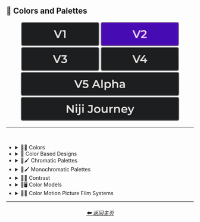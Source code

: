 <h2>🎨 Colors and Palettes</h2>

<div align="center">

[<img src="/Images/Repo_Parts/Buttons/Version_Buttons/button_version_V1_inactive.webp?raw=true" alt="MidJourney V1" height="64" />](/Pages/MJ_V1/Style_Pages/Sphere/Colors_and_Palettes.md)
[<img src="/Images/Repo_Parts/Buttons/Version_Buttons/button_version_V2_active.webp?raw=true" alt="MidJourney V2" height="64" />](/Pages/MJ_V2/Style_Pages/Sphere/Colors_and_Palettes.md)
[<img src="/Images/Repo_Parts/Buttons/Version_Buttons/button_version_V3_inactive.webp?raw=true" alt="MidJourney V3" height="64" />](/Pages/MJ_V3/Style_Pages/Sphere/Colors_and_Palettes.md)
[<img src="/Images/Repo_Parts/Buttons/Version_Buttons/button_version_V4_inactive.webp?raw=true" alt="MidJourney V4" height="64" />](/Pages/MJ_V4/Style_Pages/Just_The_Style/Colors_and_Palettes.md)
<br>
[<img src="/Images/Repo_Parts/Buttons/Version_Buttons/button_version_V5_Alpha_inactive_half.webp?raw=true" alt="MidJourney V5" height="64" />](/Pages/MJ_V5/Style_Pages/Just_The_Style/Colors_and_Palettes.md)
[<img src="/Images/Repo_Parts/Buttons/Version_Buttons/button_version_niji_inactive_half.webp?raw=true" alt="Niji Journey" height="64" />](/Pages/Niji_Journey/Style_Pages/Colors_and_Palettes.md)


</div>

<hr>
<br>


- <details><summary>🎨🔴 Colors</summary><p>

	- <details><summary>🎨🔴 Basic Colors</summary><p><div align="center">

		| White | Black | Brown |
		| :-: | :-: | :-: |
		| <img src="/Images/MJ_V2/MidJourney_Styles_(sphere)/Colors/Basic_Colors/sphere_White.webp?raw=true" width="256" /> | <img src="/Images/MJ_V2/MidJourney_Styles_(sphere)/Colors/Basic_Colors/sphere_Black.webp?raw=true" width="256" /> | <img src="/Images/MJ_V2/MidJourney_Styles_(sphere)/Colors/Basic_Colors/sphere_Brown.webp?raw=true" width="256" /> |
		
		<br>
		
		| Light-Gray | Gray | Dark-Gray |
		| :-: | :-: | :-: |
		| <img src="/Images/MJ_V2/MidJourney_Styles_(sphere)/Colors/Basic_Colors/sphere_Light-Gray.webp?raw=true" width="256" /> | <img src="/Images/MJ_V2/MidJourney_Styles_(sphere)/Colors/Basic_Colors/sphere_Gray.webp?raw=true" width="256" /> | <img src="/Images/MJ_V2/MidJourney_Styles_(sphere)/Colors/Basic_Colors/sphere_Dark-Gray.webp?raw=true" width="256" /> |
		
		<br>
		
		| Maroon | Red | Orange |
		| :-: | :-: | :-: |
		| <img src="/Images/MJ_V2/MidJourney_Styles_(sphere)/Colors/Basic_Colors/sphere_Maroon.webp?raw=true" width="256" /> | <img src="/Images/MJ_V2/MidJourney_Styles_(sphere)/Colors/Basic_Colors/sphere_Red.webp?raw=true" width="256" /> | <img src="/Images/MJ_V2/MidJourney_Styles_(sphere)/Colors/Basic_Colors/sphere_Orange.webp?raw=true" width="256" /> |
		
		<br>
		
		| Yellow | Lime | Green |
		| :-: | :-: | :-: |
		| <img src="/Images/MJ_V2/MidJourney_Styles_(sphere)/Colors/Basic_Colors/sphere_Yellow.webp?raw=true" width="256" /> | <img src="/Images/MJ_V2/MidJourney_Styles_(sphere)/Colors/Basic_Colors/sphere_Lime.webp?raw=true" width="256" /> | <img src="/Images/MJ_V2/MidJourney_Styles_(sphere)/Colors/Basic_Colors/sphere_Green.webp?raw=true" width="256" /> |

		<br>
		
		| Cyan | Teal | Blue |
		| :-: | :-: | :-: |
		| <img src="/Images/MJ_V2/MidJourney_Styles_(sphere)/Colors/Basic_Colors/sphere_Cyan.webp?raw=true" width="256" /> | <img src="/Images/MJ_V2/MidJourney_Styles_(sphere)/Colors/Basic_Colors/sphere_Teal.webp?raw=true" width="256" /> | <img src="/Images/MJ_V2/MidJourney_Styles_(sphere)/Colors/Basic_Colors/sphere_Blue.webp?raw=true" width="256" /> |
		
		<br>
		
		| Indigo | Purple | Violet |
		| :-: | :-: | :-: |
		| <img src="/Images/MJ_V2/MidJourney_Styles_(sphere)/Colors/Basic_Colors/sphere_Indigo.webp?raw=true" width="256" /> | <img src="/Images/MJ_V2/MidJourney_Styles_(sphere)/Colors/Basic_Colors/sphere_Purple.webp?raw=true" width="256" /> | <img src="/Images/MJ_V2/MidJourney_Styles_(sphere)/Colors/Basic_Colors/sphere_Violet.webp?raw=true" width="256" /> |
		
		<br>
		
		| Fuchsia | Magenta | Pink |
		| :-: | :-: | :-: |
		| <img src="/Images/MJ_V2/MidJourney_Styles_(sphere)/Colors/Basic_Colors/sphere_Fuchsia.webp?raw=true" width="256" /> | <img src="/Images/MJ_V2/MidJourney_Styles_(sphere)/Colors/Basic_Colors/sphere_Magenta.webp?raw=true" width="256" /> | <img src="/Images/MJ_V2/MidJourney_Styles_(sphere)/Colors/Basic_Colors/sphere_Pink.webp?raw=true" width="256" /> |

		</div></p></details>


	- <details><summary>🎨🔵 Extended Colors</summary><p><div align="center">

		| Tan | Beige |
		| :-: | :-: |
		| <img src="/Images/MJ_V2/MidJourney_Styles_(sphere)/Colors/Extended_Colors/sphere_Tan.webp?raw=true" width="256" /> | <img src="/Images/MJ_V2/MidJourney_Styles_(sphere)/Colors/Extended_Colors/sphere_Beige.webp?raw=true" width="256" /> |

		<br>

		| Blush | Scarlet |
		| :-: | :-: |
		| <img src="/Images/MJ_V2/MidJourney_Styles_(sphere)/Wave_14/sphere_Blush.webp?raw=true" width="256" /> | <img src="/Images/MJ_V2/MidJourney_Styles_(sphere)/Colors/Extended_Colors/sphere_Scarlet.webp?raw=true" width="256" /> |
		
		<br>
		
		| Olive-Green | Chartreuse |
		| :-: | :-: |
		| <img src="/Images/MJ_V2/MidJourney_Styles_(sphere)/Colors/Extended_Colors/sphere_Olive-Green.webp?raw=true" width="256" /> | <img src="/Images/MJ_V2/MidJourney_Styles_(sphere)/Colors/Extended_Colors/sphere_Chartreuse.webp?raw=true" width="256" /> |
		
		<br>
		
		| Turquoise | Aqua | Azure |
		| :-: | :-: | :-: |
		| <img src="/Images/MJ_V2/MidJourney_Styles_(sphere)/Colors/Extended_Colors/sphere_Turquoise.webp?raw=true" width="256" /> | <img src="/Images/MJ_V2/MidJourney_Styles_(sphere)/Colors/Extended_Colors/sphere_Aqua.webp?raw=true" width="256" /> | <img src="/Images/MJ_V2/MidJourney_Styles_(sphere)/Colors/Extended_Colors/sphere_Azure.webp?raw=true" width="256" /> |

		</div></p></details>


	- <details><summary>🎨⚫ Dark Variations</summary><p><div align="center">

		| Dark-White | Dark-Brown |
		| :-: | :-: |
		| <img src="/Images/MJ_V2/MidJourney_Styles_(sphere)/Colors/Dark_Colors/sphere_Dark-White.webp?raw=true" width="256" /> | <img src="/Images/MJ_V2/MidJourney_Styles_(sphere)/Colors/Dark_Colors/sphere_Dark-Brown.webp?raw=true" width="256" /> |
		
		<br>
		
		| Dark-Maroon | Dark-Red | Dark-Orange |
		| :-: | :-: | :-: |
		| <img src="/Images/MJ_V2/MidJourney_Styles_(sphere)/Colors/Dark_Colors/sphere_Dark-Maroon.webp?raw=true" width="256" /> | <img src="/Images/MJ_V2/MidJourney_Styles_(sphere)/Colors/Dark_Colors/sphere_Dark-Red.webp?raw=true" width="256" /> | <img src="/Images/MJ_V2/MidJourney_Styles_(sphere)/Colors/Dark_Colors/sphere_Dark-Orange.webp?raw=true" width="256" /> |
		
		<br>
		
		| Dark-Yellow | Dark-Lime | Dark-Green |
		| :-: | :-: | :-: |
		| <img src="/Images/MJ_V2/MidJourney_Styles_(sphere)/Colors/Dark_Colors/sphere_Dark-Yellow.webp?raw=true" width="256" /> | <img src="/Images/MJ_V2/MidJourney_Styles_(sphere)/Colors/Dark_Colors/sphere_Dark-Lime.webp?raw=true" width="256" /> | <img src="/Images/MJ_V2/MidJourney_Styles_(sphere)/Colors/Dark_Colors/sphere_Dark-Green.webp?raw=true" width="256" /> |

		<br>
		
		| Dark-Cyan | Dark-Blue |
		| :-: | :-: |
		| <img src="/Images/MJ_V2/MidJourney_Styles_(sphere)/Colors/Dark_Colors/sphere_Dark-Cyan.webp?raw=true" width="256" /> | <img src="/Images/MJ_V2/MidJourney_Styles_(sphere)/Colors/Dark_Colors/sphere_Dark-Blue.webp?raw=true" width="256" /> |
		
		<br>
		
		| Dark-Purple | Dark-Magenta | Dark-Pink |
		| :-: | :-: | :-: |
		| <img src="/Images/MJ_V2/MidJourney_Styles_(sphere)/Colors/Dark_Colors/sphere_Dark-Purple.webp?raw=true" width="256" /> | <img src="/Images/MJ_V2/MidJourney_Styles_(sphere)/Colors/Dark_Colors/sphere_Dark-Magenta.webp?raw=true" width="256" /> | <img src="/Images/MJ_V2/MidJourney_Styles_(sphere)/Colors/Dark_Colors/sphere_Dark-Pink.webp?raw=true" width="256" /> |

		</div></p></details>


	- <details><summary>🎨⚪ Light Variations</summary><p><div align="center">

		| Light-Black | Light-Brown |
		| :-: | :-: |
		| <img src="/Images/MJ_V2/MidJourney_Styles_(sphere)/Colors/Light_Colors/sphere_Light-Black.webp?raw=true" width="256" /> | <img src="/Images/MJ_V2/MidJourney_Styles_(sphere)/Colors/Light_Colors/sphere_Light-Brown.webp?raw=true" width="256" /> |
		
		<br>
		
		| Light-Maroon | Light-Red | Light-Orange |
		| :-: | :-: | :-: |
		| <img src="/Images/MJ_V2/MidJourney_Styles_(sphere)/Colors/Light_Colors/sphere_Light-Maroon.webp?raw=true" width="256" /> | <img src="/Images/MJ_V2/MidJourney_Styles_(sphere)/Colors/Light_Colors/sphere_Light-Red.webp?raw=true" width="256" /> | <img src="/Images/MJ_V2/MidJourney_Styles_(sphere)/Colors/Light_Colors/sphere_Light-Orange.webp?raw=true" width="256" /> |
		
		<br>
		
		| Light-Yellow | Light-Lime | Light-Green |
		| :-: | :-: | :-: |
		| <img src="/Images/MJ_V2/MidJourney_Styles_(sphere)/Colors/Light_Colors/sphere_Light-Yellow.webp?raw=true" width="256" /> | <img src="/Images/MJ_V2/MidJourney_Styles_(sphere)/Colors/Light_Colors/sphere_Light-Lime.webp?raw=true" width="256" /> | <img src="/Images/MJ_V2/MidJourney_Styles_(sphere)/Colors/Light_Colors/sphere_Light-Green.webp?raw=true" width="256" /> |
		
		<br>
		
		| Light-Cyan | Light-Blue |
		| :-: | :-: |
		| <img src="/Images/MJ_V2/MidJourney_Styles_(sphere)/Colors/Light_Colors/sphere_Light-Cyan.webp?raw=true" width="256" /> | <img src="/Images/MJ_V2/MidJourney_Styles_(sphere)/Colors/Light_Colors/sphere_Light-Blue.webp?raw=true" width="256" /> |
		
		<br>
		
		| Light-Purple | Light-Magenta | Light-Pink |
		| :-: | :-: | :-: |
		| <img src="/Images/MJ_V2/MidJourney_Styles_(sphere)/Colors/Light_Colors/sphere_Light-Purple.webp?raw=true" width="256" /> | <img src="/Images/MJ_V2/MidJourney_Styles_(sphere)/Colors/Light_Colors/sphere_Light-Magenta.webp?raw=true" width="256" /> | <img src="/Images/MJ_V2/MidJourney_Styles_(sphere)/Colors/Light_Colors/sphere_Light-Pink.webp?raw=true" width="256" /> |


		</div></p></details>


	- <details><summary>🎨🔶 Vivid Variations</summary><p><div align="center">

		| Vivid-Brown | Vivid-Maroon | Vivid-Red |
		| :-: | :-: | :-: |
		| <img src="/Images/MJ_V2/MidJourney_Styles_(sphere)/Colors/Vivid_Colors/sphere_Vivid-Brown.webp?raw=true" width="256" /> | <img src="/Images/MJ_V2/MidJourney_Styles_(sphere)/Colors/Vivid_Colors/sphere_Vivid-Maroon.webp?raw=true" width="256" /> | <img src="/Images/MJ_V2/MidJourney_Styles_(sphere)/Colors/Vivid_Colors/sphere_Vivid-Red.webp?raw=true" width="256" /> |
		
		<br>
		
		| Vivid-Orange | Vivid-Yellow | Vivid-Lime |
		| :-: | :-: | :-: |
		| <img src="/Images/MJ_V2/MidJourney_Styles_(sphere)/Colors/Vivid_Colors/sphere_Vivid-Orange.webp?raw=true" width="256" /> | <img src="/Images/MJ_V2/MidJourney_Styles_(sphere)/Colors/Vivid_Colors/sphere_Vivid-Yellow.webp?raw=true" width="256" /> | <img src="/Images/MJ_V2/MidJourney_Styles_(sphere)/Colors/Vivid_Colors/sphere_Vivid-Lime.webp?raw=true" width="256" /> |
		
		<br>
		
		| Vivid-Green | Vivid-Cyan | Vivid-Blue |
		| :-: | :-: | :-: |
		| <img src="/Images/MJ_V2/MidJourney_Styles_(sphere)/Colors/Vivid_Colors/sphere_Vivid-Green.webp?raw=true" width="256" /> | <img src="/Images/MJ_V2/MidJourney_Styles_(sphere)/Colors/Vivid_Colors/sphere_Vivid-Cyan.webp?raw=true" width="256" /> | <img src="/Images/MJ_V2/MidJourney_Styles_(sphere)/Colors/Vivid_Colors/sphere_Vivid-Blue.webp?raw=true" width="256" /> |
		
		<br>
		
		| Vivid-Purple | Vivid-Magenta | Vivid-Pink |
		| :-: | :-: | :-: |
		| <img src="/Images/MJ_V2/MidJourney_Styles_(sphere)/Colors/Vivid_Colors/sphere_Vivid-Purple.webp?raw=true" width="256" /> | <img src="/Images/MJ_V2/MidJourney_Styles_(sphere)/Colors/Vivid_Colors/sphere_Vivid-Magenta.webp?raw=true" width="256" /> | <img src="/Images/MJ_V2/MidJourney_Styles_(sphere)/Colors/Vivid_Colors/sphere_Vivid-Pink.webp?raw=true" width="256" /> |

		</div></p></details>

  </p></details>


- <details><summary>🎨 Color Based Designs</summary><p><div align="center">

	| Color | Colorized | Color Wheel |
	| :-: | :-: | :-: |
	| <img src="/Images/MJ_V2/MidJourney_Styles_(sphere)/Wave_13/sphere_Color.webp?raw=true" width="256" /> | <img src="/Images/MJ_V2/MidJourney_Styles_(sphere)/sphere_Colorized.webp?raw=true" width="256" /> | <img src="/Images/MJ_V2/MidJourney_Styles_(sphere)/Wave_9/sphere_Color_Wheel.webp?raw=true" width="256" /> |

	<br>

	| Hue | Tone | Value |
	| :-: | :-: | :-: |
	| <img src="/Images/MJ_V2/MidJourney_Styles_(sphere)/Wave_9/sphere_Hue.webp?raw=true" width="256" /> | <img src="/Images/MJ_V2/MidJourney_Styles_(sphere)/Wave_14/sphere_Tone.webp?raw=true" width="256" /> | <img src="/Images/MJ_V2/MidJourney_Styles_(sphere)/Wave_14/sphere_Value.webp?raw=true" width="256" /> |

	<br>

	| Gradient | Color Blend |
	| :-: | :-: |
	| <img src="/Images/MJ_V2/MidJourney_Styles_(sphere)/sphere_gradient.webp?raw=true" width="256" /> | <img src="/Images/MJ_V2/MidJourney_Styles_(sphere)/sphere_Color_Blend.webp?raw=true" width="256" /> |

	<br>

	| Vibrance | Vibrant Colors | Vivid |
	| :-: | :-: | :-: |
	| <img src="/Images/MJ_V2/MidJourney_Styles_(sphere)/sphere_vibrance.webp?raw=true" width="256" /> | <img src="/Images/MJ_V2/MidJourney_Styles_(sphere)/sphere_Vibrant_Colors.webp?raw=true" width="256" /> | <img src="/Images/MJ_V2/MidJourney_Styles_(sphere)/Wave_13/sphere_Vivid.webp?raw=true" width="256" /> |

	
	<br>
	
	| Bright Colors | Light Colors |
	| :-: | :-: |
	| <img src="/Images/MJ_V2/MidJourney_Styles_(sphere)/sphere_Bright_Colors.webp?raw=true" width="256" /> | <img src="/Images/MJ_V2/MidJourney_Styles_(sphere)/sphere_Light_Colors.webp?raw=true" width="256" /> |
	
	<br>

	| Dark Colors | Darkened |
	| :-: | :-: |
	| <img src="/Images/MJ_V2/MidJourney_Styles_(sphere)/sphere_Dark_Colors.webp?raw=true" width="256" /> | <img src="/Images/MJ_V2/MidJourney_Styles_(sphere)/Wave_11/sphere_Darkened.webp?raw=true" width="256" /> |

	<br>
	
	| Neutral | Dingy Colors |
	| :-: | :-: |
	| <img src="/Images/MJ_V2/MidJourney_Styles_(sphere)/sphere_Neutral.webp?raw=true" width="256" /> | <img src="/Images/MJ_V2/MidJourney_Styles_(sphere)/sphere_Dingy_Colors.webp?raw=true" width="256" /> |

	<br>
	
	| Spectrum | Pigment | Variegated |
	| :-: | :-: | :-: |
	| <img src="/Images/MJ_V2/MidJourney_Styles_(sphere)/sphere_Spectrum.webp?raw=true" width="256" /> | <img src="/Images/MJ_V2/MidJourney_Styles_(sphere)/Wave_9/sphere_Pigment.webp?raw=true" width="256" /> | <img src="/Images/MJ_V2/MidJourney_Styles_(sphere)/Wave_14/sphere_Variegated.webp?raw=true" width="256" /> |

	<br>
	
	| Purity | Pure |
	| :-: | :-: |
	| <img src="/Images/MJ_V2/MidJourney_Styles_(sphere)/sphere_Purity.webp?raw=true" width="256" /> | <img src="/Images/MJ_V2/MidJourney_Styles_(sphere)/Wave_9/sphere_Pure.webp?raw=true" width="256" /> |

	<br>
	
	| Faded Colors | Faded |
	| :-: | :-: |
	| <img src="/Images/MJ_V2/MidJourney_Styles_(sphere)/Wave_14/sphere_Faded_Colors.webp?raw=true" width="256" /> | <img src="/Images/MJ_V2/MidJourney_Styles_(sphere)/Wave_14/sphere_Faded.webp?raw=true" width="256" /> |

	<br>
	
	| Autochrome | EnChroma |
	| :-: | :-: |
	| <img src="/Images/MJ_V2/MidJourney_Styles_(sphere)/Wave_14/sphere_Autochrome.webp?raw=true" width="256" /> | <img src="/Images/MJ_V2/MidJourney_Styles_(sphere)/Wave_14/sphere_EnChroma.webp?raw=true" width="256" /> |

	<br>
	
	| Happy Colors | Exciting Colors | Gloomy Colors |
	| :-: | :-: | :-: |
	| <img src="/Images/MJ_V2/MidJourney_Styles_(sphere)/sphere_Happy_Colors.webp?raw=true" width="256" /> | <img src="/Images/MJ_V2/MidJourney_Styles_(sphere)/sphere_Exciting_Colors.webp?raw=true" width="256" /> | <img src="/Images/MJ_V2/MidJourney_Styles_(sphere)/sphere_Gloomy_Colors.webp?raw=true" width="256" /> |
	
	<br>
	
	| Single Color | Double Colors | Dual Colors |
	| :-: | :-: | :-: |
	| <img src="/Images/MJ_V2/MidJourney_Styles_(sphere)/sphere_Single_Color.webp?raw=true" width="256" /> | <img src="/Images/MJ_V2/MidJourney_Styles_(sphere)/sphere_Double_Colors.webp?raw=true" width="256" /> | <img src="/Images/MJ_V2/MidJourney_Styles_(sphere)/sphere_Dual_Colors.webp?raw=true" width="256" /> |
	
	<br>
	
	| Triple Colors | Quadruple Colors | Quintuple Colors |
	| :-: | :-: | :-: |
	| <img src="/Images/MJ_V2/MidJourney_Styles_(sphere)/sphere_Triple_Colors.webp?raw=true" width="256" /> | <img src="/Images/MJ_V2/MidJourney_Styles_(sphere)/sphere_Quadruple_Colors.webp?raw=true" width="256" /> | <img src="/Images/MJ_V2/MidJourney_Styles_(sphere)/sphere_Quintuple_Colors.webp?raw=true" width="256" /> |
	
	<br>
	
	| Hextuple Colors | Septuple Colors | Octuple Colors |
	| :-: | :-: | :-: |
	| <img src="/Images/MJ_V2/MidJourney_Styles_(sphere)/sphere_Hextuple_Colors.webp?raw=true" width="256" /> | <img src="/Images/MJ_V2/MidJourney_Styles_(sphere)/sphere_Septuple_Colors.webp?raw=true" width="256" /> | <img src="/Images/MJ_V2/MidJourney_Styles_(sphere)/sphere_Octuple_Colors.webp?raw=true" width="256" /> |
	
	<br>
	
	| Infinituple Colors |
	| :-: |
	| <img src="/Images/MJ_V2/MidJourney_Styles_(sphere)/sphere_Infinituple_Colors.webp?raw=true" width="256" /> |

  </p></details>


- <details><summary>🎨🖌 Chromatic Palettes</summary><p><div align="center">

	| Palette | Color Palette |
	| :-: | :-: |
	| <img src="/Images/MJ_V2/MidJourney_Styles_(sphere)/Wave_13/sphere_Palette.webp?raw=true" width="256" /> | <img src="/Images/MJ_V2/MidJourney_Styles_(sphere)/Wave_13/sphere_Color_Palette.webp?raw=true" width="256" /> |

	<br>

	| Warm Color Palette | Cool Color Palette | Inverted Colors |
	| :-: | :-: | :-: |
	| <img src="/Images/MJ_V2/MidJourney_Styles_(sphere)/sphere_warmcolorpalette.webp?raw=true" width="256" /> | <img src="/Images/MJ_V2/MidJourney_Styles_(sphere)/sphere_coolcolorpalette.webp?raw=true" width="256" /> | <img src="/Images/MJ_V2/MidJourney_Styles_(sphere)/sphere_Inverted_Colors.webp?raw=true" width="256" /> |
	
	<br>
	
	| Colorful | Multicolored | Rainbow |
	| :-: | :-: | :-: |
	| <img src="/Images/MJ_V2/MidJourney_Styles_(sphere)/sphere_colorful.webp?raw=true" width="256" /> | <img src="/Images/MJ_V2/MidJourney_Styles_(sphere)/Wave_12/sphere_Multicolored.webp?raw=true" width="256" /> | <img src="/Images/MJ_V2/MidJourney_Styles_(sphere)/sphere_Rainbow.webp?raw=true" width="256" /> |

	<br>

	| Spectral Color |
	| :-: |
	| <img src="/Images/MJ_V2/MidJourney_Styles_(sphere)/sphere_SpectralColor.webp?raw=true" width="256" /> |
	
	<br>
	
	| Vibrant |
	| :-: |
	| <img src="/Images/MJ_V2/MidJourney_Styles_(sphere)/Wave_11/sphere_Vibrant.webp?raw=true" width="256" /> |

	<br>
	
	| Chroma | Dichromatism | Tetrachromacy |
	| :-: | :-: | :-: |
	| <img src="/Images/MJ_V2/MidJourney_Styles_(sphere)/sphere_Chroma.webp?raw=true" width="256" /> | <img src="/Images/MJ_V2/MidJourney_Styles_(sphere)/sphere_Dichromatism.webp?raw=true" width="256" /> | <img src="/Images/MJ_V2/MidJourney_Styles_(sphere)/sphere_Tetrachromacy.webp?raw=true" width="256" /> |
	
	<br>

	| Saturated | High Saturation | Low Saturation |
	| :-: | :-: | :-: |
	| <img src="/Images/MJ_V2/MidJourney_Styles_(sphere)/sphere_Saturated.webp?raw=true" width="256" /> | <img src="/Images/MJ_V2/MidJourney_Styles_(sphere)/Wave_10/sphere_High_Saturation.webp?raw=true" width="256" /> | <img src="/Images/MJ_V2/MidJourney_Styles_(sphere)/Wave_10/sphere_Low_Saturation.webp?raw=true" width="256" /> |

	<br>

	| Neon | Electric Colors |
	| :-: | :-: |
	| <img src="/Images/MJ_V2/MidJourney_Styles_(sphere)/sphere_neon.webp?raw=true" width="256" /> | <img src="/Images/MJ_V2/MidJourney_Styles_(sphere)/sphere_Electric_Colors.webp?raw=true" width="256" /> |

	<br>
	
	| Complimentary-Colors | Split-Complementary-Colors | Supplementary-Colors |
	| :-: | :-: | :-: |
	| <img src="/Images/MJ_V2/MidJourney_Styles_(sphere)/sphere_Complimentary-Colors.webp?raw=true" width="256" /> | <img src="/Images/MJ_V2/MidJourney_Styles_(sphere)/sphere_Split-Complementary-Colors.webp?raw=true" width="256" /> | <img src="/Images/MJ_V2/MidJourney_Styles_(sphere)/sphere_Supplementary-Colors.webp?raw=true" width="256" /> |
	
	<br>
	
	| Analogous-Colors | Triadic-Colors | Tetradic-Colors |
	| :-: | :-: | :-: |
	| <img src="/Images/MJ_V2/MidJourney_Styles_(sphere)/sphere_Analogous-Colors.webp?raw=true" width="256" /> | <img src="/Images/MJ_V2/MidJourney_Styles_(sphere)/sphere_Triadic-Colors.webp?raw=true" width="256" /> | <img src="/Images/MJ_V2/MidJourney_Styles_(sphere)/sphere_Tetradic-Colors.webp?raw=true" width="256" /> |
	
	<br>
	
	| Polychromatic-Colors | Tonal Colors |
	| :-: | :-: |
	| <img src="/Images/MJ_V2/MidJourney_Styles_(sphere)/sphere_Polychromatic-Colors.webp?raw=true" width="256" /> | <img src="/Images/MJ_V2/MidJourney_Styles_(sphere)/sphere_tonalcolors.webp?raw=true" width="256" /> |

	<br>
	
	| Light | Light Mode |
	| :-: | :-: |
	| <img src="/Images/MJ_V2/MidJourney_Styles_(sphere)/sphere_light.webp?raw=true" width="256" /> | <img src="/Images/MJ_V2/MidJourney_Styles_(sphere)/sphere_LightMode.webp?raw=true" width="256" /> |

	<br>
	
	| Dark | Dark Mode |
	| :-: | :-: |
	| <img src="/Images/MJ_V2/MidJourney_Styles_(sphere)/sphere_dark.webp?raw=true" width="256" /> | <img src="/Images/MJ_V2/MidJourney_Styles_(sphere)/sphere_DarkMode.webp?raw=true" width="256" /> |

	<br>
	
	| Tones of Black | Tones of Black in Background | Light Blue Background |
	| :-: | :-: | :-: |
	| <img src="/Images/MJ_V2/MidJourney_Styles_(sphere)/sphere_tonesofblack.webp?raw=true" width="256" /> | <img src="/Images/MJ_V2/MidJourney_Styles_(sphere)/sphere_tonesofblackinbackground.webp?raw=true" width="256" /> | <img src="/Images/MJ_V2/MidJourney_Styles_(sphere)/sphere_LightBlueBackground.webp?raw=true" width="256" /> |

	<br>
	
	| Light Blue Foreground |
	| :-: |
	| <img src="/Images/MJ_V2/MidJourney_Styles_(sphere)/sphere_LightBlueForeground.webp?raw=true" width="256" /> |

  </div></p></details>


- <details><summary>🎨🖌 Monochromatic Palettes</summary><p><div align="center">

	| Monochromatic | Monochrome | Black and White |
	| :-: | :-: | :-: |
	| <img src="/Images/MJ_V2/MidJourney_Styles_(sphere)/Wave_13/sphere_Monochromatic.webp?raw=true" width="256" /> | <img src="/Images/MJ_V2/MidJourney_Styles_(sphere)/sphere_Monochrome.webp?raw=true" width="256" /> | <img src="/Images/MJ_V2/MidJourney_Styles_(sphere)/sphere_blackandwhite.webp?raw=true" width="256" /> |
	
	<br>
	
	| Desaturated | Sepia |
	| :-: | :-: |
	| <img src="/Images/MJ_V2/MidJourney_Styles_(sphere)/sphere_Desaturated.webp?raw=true" width="256" /> | <img src="/Images/MJ_V2/MidJourney_Styles_(sphere)/sphere_sepia.webp?raw=true" width="256" /> |

	<br>
	
	| Cyanopsia | Chloropsia | Erythropsia |
	| :-: | :-: | :-: |
	| <img src="/Images/MJ_V2/MidJourney_Styles_(sphere)/Wave_11/sphere_Cyanopsia.webp?raw=true" width="256" /> | <img src="/Images/MJ_V2/MidJourney_Styles_(sphere)/sphere_Chloropsia.webp?raw=true" width="256" /> | <img src="/Images/MJ_V2/MidJourney_Styles_(sphere)/sphere_Erythropsia.webp?raw=true" width="256" /> |

	<br>
	
	| Dyschromatopsia | Chromatopsia | Hyperchromatopsia |
	| :-: | :-: | :-: |
	| <img src="/Images/MJ_V2/MidJourney_Styles_(sphere)/sphere_Dyschromatopsia.webp?raw=true" width="256" /> | <img src="/Images/MJ_V2/MidJourney_Styles_(sphere)/sphere_Chromatopsia.webp?raw=true" width="256" /> | <img src="/Images/MJ_V2/MidJourney_Styles_(sphere)/sphere_Hyperchromatopsia.webp?raw=true" width="256" /> |

	</div></p></details>


- <details><summary>🎨🔲 Contrast</summary><p><div align="center">

	| Contrast |
	| :-: |
	| <img src="/Images/MJ_V2/MidJourney_Styles_(sphere)/Wave_13/sphere_Contrast.webp?raw=true" width="256" /> |
	
	<br>

	| High Contrast | Low Contrast |
	| :-: | :-: |
	| <img src="/Images/MJ_V2/MidJourney_Styles_(sphere)/sphere_highcontrast.webp?raw=true" width="256" /> | <img src="/Images/MJ_V2/MidJourney_Styles_(sphere)/sphere_lowcontrast.webp?raw=true" width="256" /> | 

	</div></p></details>


- <details><summary>🎨🖥 Color Models</summary><p><div align="center">

	| Color Model |
	| :-: |
	| <img src="/Images/MJ_V2/MidJourney_Styles_(sphere)/Wave_13/sphere_Color_Model.webp?raw=true" width="256" /> |
	
	<br>

	| RGB | scRGB | CMYK |
	| :-: | :-: | :-: |
	| <img src="/Images/MJ_V2/MidJourney_Styles_(sphere)/sphere_RGB.webp?raw=true" width="256" /> | <img src="/Images/MJ_V2/MidJourney_Styles_(sphere)/sphere_scRGB.webp?raw=true" width="256" /> | <img src="/Images/MJ_V2/MidJourney_Styles_(sphere)/sphere_CMYK.webp?raw=true" width="256" /> |
	
	<br>

	| HSV | HSL | HCL |
	| :-: | :-: | :-: |
	| <img src="/Images/MJ_V2/MidJourney_Styles_(sphere)/sphere_HSV.webp?raw=true" width="256" /> | <img src="/Images/MJ_V2/MidJourney_Styles_(sphere)/sphere_HSL.webp?raw=true" width="256" /> | <img src="/Images/MJ_V2/MidJourney_Styles_(sphere)/sphere_HCL.webp?raw=true" width="256" /> |
	
	<br>

	| VGA | EGA | CGA |
	| :-: | :-: | :-: |
	| <img src="/Images/MJ_V2/MidJourney_Styles_(sphere)/sphere_VGA.webp?raw=true" width="256" /> | <img src="/Images/MJ_V2/MidJourney_Styles_(sphere)/sphere_EGA.webp?raw=true" width="256" /> | <img src="/Images/MJ_V2/MidJourney_Styles_(sphere)/sphere_CGA.webp?raw=true" width="256" /> | 
	
	<br>
	
	| HDR | sRGB | DCI-P3 |
	| :-: | :-: | :-: |
	| <img src="/Images/MJ_V2/MidJourney_Styles_(sphere)/sphere_HDR.webp?raw=true" width="256" /> | <img src="/Images/MJ_V2/MidJourney_Styles_(sphere)/sphere_sRGB.webp?raw=true" width="256" /> | <img src="/Images/MJ_V2/MidJourney_Styles_(sphere)/sphere_DCI-P3.webp?raw=true" width="256" /> |
	
	<br>
	
	| Adobe RGB | ProPhoto RGB | Pantone |
	| :-: | :-: | :-: |
	| <img src="/Images/MJ_V2/MidJourney_Styles_(sphere)/sphere_AdobeRGB.webp?raw=true" width="256" /> | <img src="/Images/MJ_V2/MidJourney_Styles_(sphere)/sphere_ProPhotoRGB.webp?raw=true" width="256" /> | <img src="/Images/MJ_V2/MidJourney_Styles_(sphere)/sphere_Pantone.webp?raw=true" width="256" /> |

	<br>
	
	| YCbCr | YPbPr | Coloroid |
	| :-: | :-: | :-: |
	| <img src="/Images/MJ_V2/MidJourney_Styles_(sphere)/sphere_YCbCr.webp?raw=true" width="256" /> | <img src="/Images/MJ_V2/MidJourney_Styles_(sphere)/sphere_YPbPr.webp?raw=true" width="256" /> | <img src="/Images/MJ_V2/MidJourney_Styles_(sphere)/sphere_Coloroid.webp?raw=true" width="256" /> |

	</div></p></details>


- <details><summary>🎨🎥 Color Motion Picture Film Systems</summary><p><div align="center">

	| Technicolor | Kinemacolor |
	| :-: | :-: |
	| <img src="/Images/MJ_V2/MidJourney_Styles_(sphere)/sphere_technicolor.webp?raw=true" width="256" /> | <img src="/Images/MJ_V2/MidJourney_Styles_(sphere)/sphere_Kinemacolor.webp?raw=true" width="256" /> | 
	
	<br>
	
	| Kodachrome | Cinecolor | Agfacolor |
	| :-: | :-: | :-: |
	| <img src="/Images/MJ_V2/MidJourney_Styles_(sphere)/sphere_Kodachrome.webp?raw=true" width="256" /> | <img src="/Images/MJ_V2/MidJourney_Styles_(sphere)/sphere_Cinecolor.webp?raw=true" width="256" /> | <img src="/Images/MJ_V2/MidJourney_Styles_(sphere)/sphere_Agfacolor.webp?raw=true" width="256" /> | 

	</div></p></details>


<hr><!--------------->
<div align="center">
<h6><a href="/README.md">⬅ 返回主页</a></h6>
</div>
